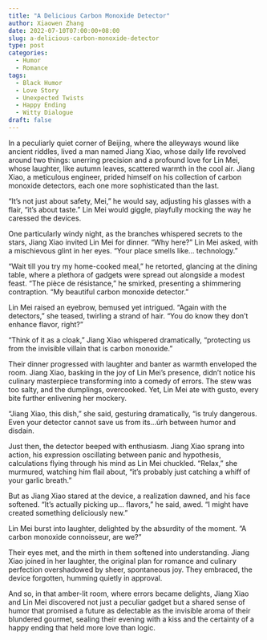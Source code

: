 ```yaml
---
title: "A Delicious Carbon Monoxide Detector"
author: Xiaowen Zhang
date: 2022-07-10T07:00:00+08:00
slug: a-delicious-carbon-monoxide-detector
type: post
categories:
  - Humor
  - Romance
tags:
  - Black Humor
  - Love Story
  - Unexpected Twists
  - Happy Ending
  - Witty Dialogue
draft: false
---
```


In a peculiarly quiet corner of Beijing, where the alleyways wound like ancient riddles, lived a man named Jiang Xiao, whose daily life revolved around two things: unerring precision and a profound love for Lin Mei, whose laughter, like autumn leaves, scattered warmth in the cool air. Jiang Xiao, a meticulous engineer, prided himself on his collection of carbon monoxide detectors, each one more sophisticated than the last.

“It’s not just about safety, Mei,” he would say, adjusting his glasses with a flair, “it’s about taste.” Lin Mei would giggle, playfully mocking the way he caressed the devices. 

One particularly windy night, as the branches whispered secrets to the stars, Jiang Xiao invited Lin Mei for dinner. “Why here?” Lin Mei asked, with a mischievous glint in her eyes. “Your place smells like... technology.”

“Wait till you try my home-cooked meal,” he retorted, glancing at the dining table, where a plethora of gadgets were spread out alongside a modest feast. “The pièce de résistance,” he smirked, presenting a shimmering contraption. “My beautiful carbon monoxide detector.”

Lin Mei raised an eyebrow, bemused yet intrigued. “Again with the detectors,” she teased, twirling a strand of hair. “You do know they don’t enhance flavor, right?” 

“Think of it as a cloak,” Jiang Xiao whispered dramatically, “protecting us from the invisible villain that is carbon monoxide.”

Their dinner progressed with laughter and banter as warmth enveloped the room. Jiang Xiao, basking in the joy of Lin Mei’s presence, didn’t notice his culinary masterpiece transforming into a comedy of errors. The stew was too salty, and the dumplings, overcooked. Yet, Lin Mei ate with gusto, every bite further enlivening her mockery.

“Jiang Xiao, this dish,” she said, gesturing dramatically, “is truly dangerous. Even your detector cannot save us from its...úrh between humor and disdain.

Just then, the detector beeped with enthusiasm. Jiang Xiao sprang into action, his expression oscillating between panic and hypothesis, calculations flying through his mind as Lin Mei chuckled. “Relax,” she murmured, watching him flail about, “it’s probably just catching a whiff of your garlic breath.” 

But as Jiang Xiao stared at the device, a realization dawned, and his face softened. “It’s actually picking up... flavors,” he said, awed. “I might have created something deliciously new.”

Lin Mei burst into laughter, delighted by the absurdity of the moment. “A carbon monoxide connoisseur, are we?”

Their eyes met, and the mirth in them softened into understanding. Jiang Xiao joined in her laughter, the original plan for romance and culinary perfection overshadowed by sheer, spontaneous joy. They embraced, the device forgotten, humming quietly in approval.

And so, in that amber-lit room, where errors became delights, Jiang Xiao and Lin Mei discovered not just a peculiar gadget but a shared sense of humor that promised a future as delectable as the invisible aroma of their blundered gourmet, sealing their evening with a kiss and the certainty of a happy ending that held more love than logic.